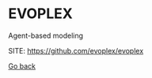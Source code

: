# EVOPLEX
 
 Agent-based modeling
 
 SITE: https://github.com/evoplex/evoplex

 [Go back](https://portable-linux-apps.github.io/apps.html)

